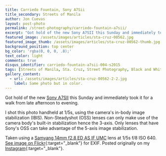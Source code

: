 ```yaml
---
title: Carriedo Fountain, Sony A7Sii
title_secondary: Streets of Manila
author: Jon Cuevas
layout: post-photo
permalink: /street-photography/carriedo-fountain-a7sii/
excerpt: "Got hold of the new Sony A7SII this Sunday and immediately took it for a walk from late afternoon to evening."
featured_image: /assets/images/articles/sta-cruz-00562.jpg
featured_image_thumb: /assets/images/articles/sta-cruz-00562-thumb.jpg
background_position: top center
bg_color: 'rgba(0, 0, 0, .8);'
text_color: light
comments: true
disqus_identifier: carriedo-fountain-a7sii-004-s2015
tags: [Streets of Manila, Sta. Cruz, Street Photography, Black and White, Sony, Sony A7Sii, Samyang, Manila, Photography, Mirrorless]
gallery_content:
  - url: /assets/images/articles/sta-cruz-00562-2-2.jpg
    label: Same photo but in color.
---
```


Got hold of the new [Sony A7SII][5] this Sunday and immediately took it for a walk from late afternoon to evening. 

I shot this photo handheld at 1/5s, using the camera's in-body image stabilization (IBIS). Non-Steadyshot (OSS) lenses can only make use of the camera body's built-in stabilization hence the 3-axis. Only lenses that have Sony's OSS can take advantage of the 5-axis image stabilization.

Taken using a [Samyang 14mm f2.8 ED AS IF UMC][6] lens at 1/5s f/8 ISO 640. [See image on Flickr][1]{:target="_blank"} for EXIF. Posted originally on my [Instagram][2]{:target="_blank"}.

[1]: https://www.flickr.com/photos/archondigital/23094982491/
[2]: https://www.instagram.com/p/-Gum-JGq-r/
[3]: /topic/humans-of-san-andres-bukid/
[4]: /topic/streets-of-manila/
[5]: /topic/sony-a7sii/
[6]: /topic/samyang/
